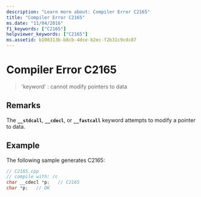 ```yaml
---
description: "Learn more about: Compiler Error C2165"
title: "Compiler Error C2165"
ms.date: "11/04/2016"
f1_keywords: ["C2165"]
helpviewer_keywords: ["C2165"]
ms.assetid: b108313b-b8cb-4dce-b2ec-f2b31c9cdc87
---
```

# Compiler Error C2165

> 'keyword' : cannot modify pointers to data

## Remarks

The **`__stdcall`**, **`__cdecl`**, or **`__fastcall`** keyword attempts to modify a pointer to data.

## Example

The following sample generates C2165:

```cpp
// C2165.cpp
// compile with: /c
char __cdecl *p;   // C2165
char *p;   // OK
```
